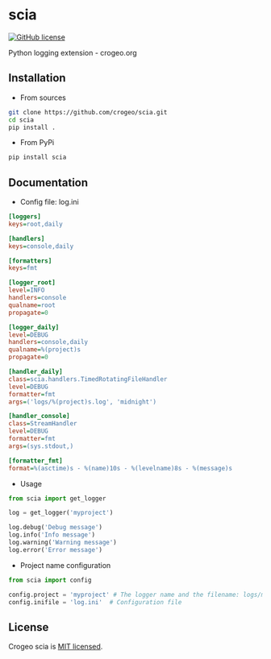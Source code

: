 # scia
[![GitHub license](https://img.shields.io/badge/license-MIT-blue.svg)](https://github.com/crogeo/scia/LICENSE)

Python logging extension - crogeo.org

## Installation
- From sources
```bash
git clone https://github.com/crogeo/scia.git
cd scia
pip install .
```
- From PyPi
```bash
pip install scia
```

## Documentation

- Config file: log.ini
```ini
[loggers]
keys=root,daily

[handlers]
keys=console,daily

[formatters]
keys=fmt

[logger_root]
level=INFO
handlers=console
qualname=root
propagate=0

[logger_daily]
level=DEBUG
handlers=console,daily
qualname=%(project)s
propagate=0

[handler_daily]
class=scia.handlers.TimedRotatingFileHandler
level=DEBUG
formatter=fmt
args=('logs/%(project)s.log', 'midnight')

[handler_console]
class=StreamHandler
level=DEBUG
formatter=fmt
args=(sys.stdout,)

[formatter_fmt]
format=%(asctime)s - %(name)10s - %(levelname)8s - %(message)s
```

- Usage
```python
from scia import get_logger

log = get_logger('myproject')

log.debug('Debug message')
log.info('Info message')
log.warning('Warning message')
log.error('Error message')
```

- Project name configuration
```python
from scia import config

config.project = 'myproject' # The logger name and the filename: logs/myproject.log
config.inifile = 'log.ini'  # Configuration file
```

## License
Crogeo scia is [MIT licensed](./LICENSE).
